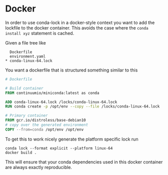 # Docker

In order to use conda-lock in a docker-style context you want to add the lockfile to the
docker container.  This avoids the case where the `conda install xyz` statement is cached.

Given a file tree like
```
  Dockerfile
  environment.yaml
* conda-linux-64.lock
```

You want a dockerfile that is structured something similar to this

```Dockerfile
# Dockerfile

# Build container
FROM continuumio/miniconda:latest as conda

ADD conda-linux-64.lock /locks/conda-linux-64.lock
RUN conda create -p /opt/env --copy --file /locks/conda-linux-64.lock

# Primary container
FROM gcr.io/distroless/base-debian10
# copy over the generated environment
COPY --from=conda /opt/env /opt/env
```

To get this to work nicely generate the platform specific lock run

```shell
conda lock --format explicit --platform linux-64
docker build .
```

This will ensure that your conda dependencies used in this docker container are
always exactly reproducible.

